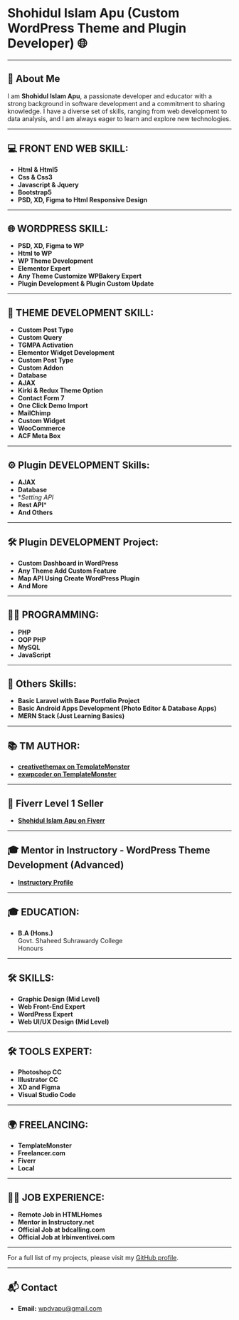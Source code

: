 # Shohidul Islam Apu (Custom WordPress Theme and Plugin Developer) 🌐

---

## 👋 About Me
I am **Shohidul Islam Apu**, a passionate developer and educator with a strong background in software development and a commitment to sharing knowledge. I have a diverse set of skills, ranging from web development to data analysis, and I am always eager to learn and explore new technologies.

---

## 💻 FRONT END WEB SKILL:

- **Html & Html5**
- **Css & Css3**
- **Javascript & Jquery**
- **Bootstrap5**
- **PSD, XD, Figma to Html Responsive Design**

---

## 🌐 WORDPRESS SKILL:

- **PSD, XD, Figma to WP**
- **Html to WP**
- **WP Theme Development**
- **Elementor Expert**
- **Any Theme Customize WPBakery Expert**
- **Plugin Development & Plugin Custom Update**

---

## 🎨 THEME DEVELOPMENT SKILL:

- **Custom Post Type**
- **Custom Query**
- **TGMPA Activation**
- **Elementor Widget Development**
- **Custom Post Type**
- **Custom Addon**
- **Database**
- **AJAX**
- **Kirki & Redux Theme Option**
- **Contact Form 7**
- **One Click Demo Import**
- **MailChimp**
- **Custom Widget**
- **WooCommerce**
- **ACF Meta Box**

---

## ⚙️ Plugin DEVELOPMENT Skills:

- **AJAX**
- **Database**
- **Setting API*
- **Rest API***
- **And Others**

---

## 🛠️ Plugin DEVELOPMENT Project:

- **Custom Dashboard in WordPress**
- **Any Theme Add Custom Feature**
- **Map API Using Create WordPress Plugin**
- **And More**

---

## 🧑‍💻 PROGRAMMING:

- **PHP**
- **OOP PHP**
- **MySQL**
- **JavaScript**

---

## 🧩 Others Skills:

- **Basic Laravel with Base Portfolio Project**
- **Basic Android Apps Development (Photo Editor & Database Apps)**
- **MERN Stack (Just Learning Basics)**

---

## 📚 TM AUTHOR:

- **[creativethemax on TemplateMonster](https://www.templatemonster.com/authors/creativethemax)**
- **[exwpcoder on TemplateMonster](https://www.templatemonster.com/authors/exwpcoder)**

---

## 🎉 Fiverr Level 1 Seller

- **[Shohidul Islam Apu on Fiverr](https://www.fiverr.com/users/shohidulislamap)**

---

## 🎓 Mentor in Instructory - WordPress Theme Development (Advanced)

- **[Instructory Profile](https://www.instructory.net/users/Sio_kha)**

---

## 🎓 EDUCATION:

- **B.A (Hons.)**  
  Govt. Shaheed Suhrawardy College  
  Honours

---

## 🛠️ SKILLS:

- **Graphic Design (Mid Level)**
- **Web Front-End Expert**
- **WordPress Expert**
- **Web UI/UX Design (Mid Level)**

---

## 🛠️ TOOLS EXPERT:

- **Photoshop CC**
- **Illustrator CC**
- **XD and Figma**
- **Visual Studio Code**

---

## 🌍 FREELANCING:

- **TemplateMonster**
- **Freelancer.com**
- **Fiverr**
- **Local**

---

## 🧑‍💼 JOB EXPERIENCE:

- **Remote Job in HTMLHomes**
- **Mentor in Instructory.net**
- **Official Job at bdcalling.com**
- **Official Job at lrbinventivei.com**

---

For a full list of my projects, please visit my [GitHub profile](https://www.github.com/shohidulislamapu71).

---

## 📬 Contact

- **Email:** [wpdvapu@gmail.com](mailto:wpdvapu@gmail.com)
